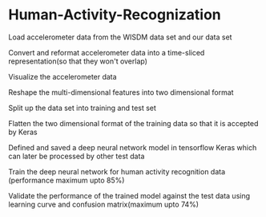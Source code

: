 # Human-Activity-Recognization
Load accelerometer data from the WISDM data set  and our data set

Convert and reformat accelerometer data into a time-sliced representation(so that they won't overlap)

Visualize the accelerometer data

Reshape the multi-dimensional features into two dimensional format

Split up the data set into training and test set

Flatten the  two dimensional format of the training data so that it is accepted by Keras

Defined and saved a deep neural network model in tensorflow Keras which can later be processed by other test data

Train the deep neural network for human activity recognition data (performance maximum upto 85%)

Validate the performance of the trained model against the test data using learning curve and confusion matrix(maximum upto 74%)
  
